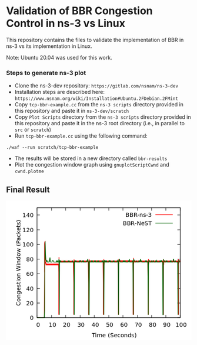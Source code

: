 # Validation of BBR Congestion Control in ns-3 vs Linux

This repository contains the files to validate the implementation of BBR in ns-3 vs its implementation in Linux.

Note: Ubuntu 20.04 was used for this work.

### Steps to generate ns-3 plot
* Clone the ns-3-dev repository: `https://gitlab.com/nsnam/ns-3-dev`
* Installation steps are described here: `https://www.nsnam.org/wiki/Installation#Ubuntu.2FDebian.2FMint`
* Copy `tcp-bbr-example.cc` from the `ns-3 scripts` directory provided in this repository and paste it in `ns-3-dev/scratch`
* Copy `Plot Scripts` directory from the `ns-3 scripts` directory provided in this repository and paste it in the ns-3 root directory (i.e., in parallel to `src` or `scratch`)
* Run `tcp-bbr-example.cc` using the following command:
```shell
./waf --run scratch/tcp-bbr-example
```
* The results will be stored in a new directory called `bbr-results`
* Plot the congestion window graph using `gnuplotScriptCwnd` and `cwnd.plotme`

## Final Result
![Final graph](https://github.com/mohittahiliani/BBR-Validation/blob/main/Final%20plot/cwnd.png?raw=true)
